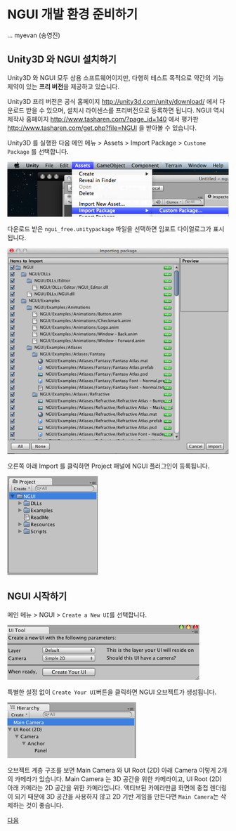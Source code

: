 # NGUI 개발 환경 준비하기

... myevan (송영진)

## Unity3D 와 NGUI 설치하기

Unity3D 와 NGUI 모두 상용 소프트웨어이지만, 다행히 테스트 목적으로 약간의 기능 제약이 있는 **프리 버전**을 제공하고 있습니다. 

Unity3D 프리 버전은 공식 홈페이지 <http://unity3d.com/unity/download/> 에서 다운로드 받을 수 있으며, 설치시 라이센스를 프리버전으로 등록하면 됩니다. NGUI 역시 제작사 홈페이지 <http://www.tasharen.com/?page_id=140> 에서 평가판 <http://www.tasharen.com/get.php?file=NGUI> 을 받아볼 수 있습니다.

Unity3D 를 실행한 다음 메인 메뉴 > Assets > Import Package > `Custome Package` 를 선택합니다.

![custom_package](Images/editor.menu.assets.import_package.custom_package.png?raw=true)

다운로드 받은 `ngui_free.unitypackage` 파일을 선택하면 임포트 다이얼로그가 표시됩니다.

![custom_package](Images/editor.import_package.ngui.png?raw=true)

오른쪽 아래 Import 를 클릭하면 Project 패널에 NGUI 플러그인이 등록됩니다.

![custom_package](Images/editor.project.ngui.png?raw=true)


## NGUI 시작하기

메인 메뉴 > NGUI > `Create a New UI`를 선택합니다.

![custom_package](Images/editor.menu.ngui.create_a_new_ui.png?raw=true)

특별한 설정 없이 `Create Your UI`버튼을 클릭하면 NGUI 오브젝트가 생성됩니다. 

![custom_package](Images/editor.hierachy.ngui.png?raw=true)

오브젝트 계층 구조를 보면 Main Camera 와 UI Root (2D) 아래 Camera 이렇게 2개의 카메라가 있습니다.
Main Camera 는 3D 공간을 위한 카메라이고, UI Root (2D) 아래 카메라는 2D 공간을 위한 카메라입니다.
액티브된 카메라만큼 화면에 중첩 렌더링이 되기 때문에 3D 공간을 사용하지 않고 2D 기반 게임을 만든다면 `Main Camera`는 삭제하는 것이 좋습니다.

[다음](./ngui-tutorial-0.1.0-hud.md)

